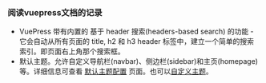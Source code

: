 ### 阅读vuepress文档的记录
- VuePress 带有内置的 基于 header 搜索(headers-based search) 的功能 - 它会自动从所有页面的 title, h2 和 h3 header 标签中，建立一个简单的搜索索引。即页面右上角那个搜索框。
- 默认主题。允许自定义导航栏(navbar)、侧边栏(sidebar)和主页(homepage)等。详细信息可查看 [默认主题配置](http://caibaojian.com/vuepress/default-theme-config/) 页面。也可以[自定义主题](http://caibaojian.com/vuepress/guide/custom-themes.html)。
